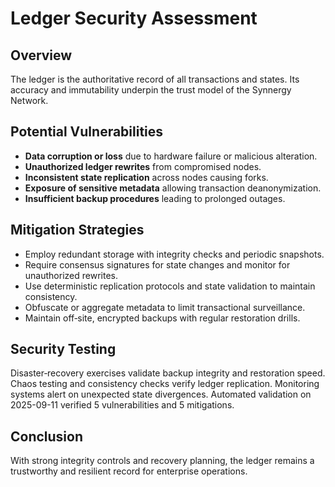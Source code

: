 # Ledger Security Assessment

## Overview
The ledger is the authoritative record of all transactions and states. Its accuracy and immutability underpin the trust model of the Synnergy Network.

## Potential Vulnerabilities
- **Data corruption or loss** due to hardware failure or malicious alteration.
- **Unauthorized ledger rewrites** from compromised nodes.
- **Inconsistent state replication** across nodes causing forks.
- **Exposure of sensitive metadata** allowing transaction deanonymization.
- **Insufficient backup procedures** leading to prolonged outages.

## Mitigation Strategies
- Employ redundant storage with integrity checks and periodic snapshots.
- Require consensus signatures for state changes and monitor for unauthorized rewrites.
- Use deterministic replication protocols and state validation to maintain consistency.
- Obfuscate or aggregate metadata to limit transactional surveillance.
- Maintain off‑site, encrypted backups with regular restoration drills.

## Security Testing
Disaster‑recovery exercises validate backup integrity and restoration speed. Chaos testing and consistency checks verify ledger replication. Monitoring systems alert on unexpected state divergences.
Automated validation on 2025-09-11 verified 5 vulnerabilities and 5 mitigations.

## Conclusion
With strong integrity controls and recovery planning, the ledger remains a trustworthy and resilient record for enterprise operations.
